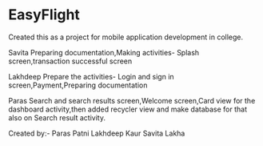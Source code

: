 # EasyFlight
Created this as a project for mobile application development in college.

Savita
Preparing documentation,Making activities- Splash screen,transaction successful screen 

Lakhdeep
Prepare the activities- Login and sign in screen,Payment,Preparing documentation 

Paras
Search and search results screen,Welcome screen,Card view for the dashboard activity,then added recycler view and make database for that also on Search result activity. 


Created by:-
Paras Patni
Lakhdeep Kaur
Savita Lakha